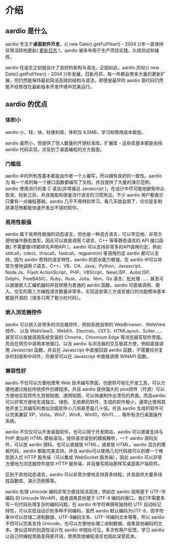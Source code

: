 # 介绍

## aardio 是什么

aardio 专注于**桌面软件开发**，{{ new Date().getFullYear() - 2004  }}年一直保持非常活跃地更新( [更新日志](https://ide.update.aardio.com/log/) )，aardio 被多年用于生产项目实践，久经测试和锤炼。

aardio 在诞生之初就设计了良好的架构与语法。正因如此，aardio 历经{{ new Date().getFullYear() - 2004  }}年发展，日新月异，每一年都会带来大量的更新扩展，但仍然能保持最初简洁高效的结构与语法，即使是最早的 aardio 源代码仍然能不经修改在最新版本开发环境中完美运行。

## aardio 的优点

### 体积小

aardio 小、轻、快，轻便利索，体积仅 6.5MB，学习和使用成本极低。

aardio 虽然小，但提供了惊人数量的开源标准库、扩展库 - 这些库基本都是由纯 aardio 代码实现，涉及到了桌面编程的方方面面。

### 门槛低

aardio 中的所有库基本都是由作者一个人编写，所以拥有良好的一致性。aardio为 每一个库的每一个接口函数都编写了文档，并且提供了大量的演示范例。aardio 使用流行的类 C 语法(非常接近 Javascript )，在设计中尽可能地避免哗众取宠、标新立异，并且吸取和借鉴流行语言的习惯用法。不少 aardio 用户都表示只要有一点编程基础，aardio 几乎不用特别学习，看几天就会用了，仅仅是复制拼凑范例都能快速开发出不错的软件。

### 易用性极强

aardio 属于易用性极强的动态语言，但也是一种混合语言，可以罕见地、非常方便地操作静态类型，因此可以直接调用 C语言、C++ 等等静态语言的 API 接口函数( 不需要像VB那样先声明API )，aardio 可以支持非常多的API调用约定，例如 stdcall，cdecl，thiscall，fastcall，regparm(n) 等调用约定 aardio 都可以支持。因为 aardio 奇特的语言特性，aardio 的胶水能力极强，在 aardio 中可以非常方便地调用 C语言、C++、VB、C#、Java、Python、Javascript、Node.Js、Flash ActionScript、PHP、VBScript、NewLISP、AutoLISP、Delphi、FreeBASIC、Ruby、Rust、Julia、Nim、Go 语言、批处理 ...... 甚至可以直接嵌入汇编机器码并且转换为普通的 aardio 函数。aardio 可直接调用、嵌入、交互的第三方编程语言数量非常多，实现这些第三方语言接口的功能模块基本都是开源的（很多只用了极少的代码）。

### 嵌入浏览器控件

aardio 可以嵌入非常多的浏览器控件，例如系统自带的 WebBrowser、WebView 控件、 以及 WebView2、WebKit、Electron、CEF3、HTMLayout、Sciter...... 甚至可以直接调用系统安装的 Chrome、Chromium Edge 等浏览器写软件界面。而且在网页中调用本地接口、以及 aardio 与浏览器的交互极其方便，例如直接调用 Javascript 函数，并且在 Javascript 中直接回调 aardio 函数，不需要任何复杂的封装和中间件，你甚至可以在 Javascript 中直接调用 WINAPI 函数。

### 兼容性好

aardio 不仅可以方便地使用 Web 技术编写界面，也提供可视化开发工具，可以方便地通过拖拉传统控件创建程序。并且 aardio 提供强大的 plus控件（开源）可以方便地实现控件九宫格贴图、透明贴图、可以快速制作出漂亮的界面。而且aardio可以非常方便地生成独立、绿色、无依赖的软件，生成的软件极小，通常比使用其他开发工具编写的类似功能软件小几倍甚至是几十倍。并且 aardio 生成的软件可以完美兼容 XP，Vista，Win7，Win8，Win10，Win11...... 等所有流行桌面操作系统。

aardio 不仅仅可以开发桌面软件，也可以用于开发网站，aardio 可以直接支持与 PHP 类似的 HTML 模板语法，提供语言级别的模板解析，一个 aardio 源码文件，可以放 aardio 源码，也可以直接放 HTML，或者放 HTML，aardio 混合的模板代码，aardio 都能完美支持。并且 aardio可以使用几句代码就可以创建一个微型嵌入式 HTTP 服务端（可以集成 WebSocket 服务端），因此 aardio 可以非常方便地为浏览器控件提供 HTTP 服务端，并且像写网站那样写桌面客户端软件。

区别于其他动态语言，aardio 可以非常方便地支持真多线程，并且提供大量多线程函数库、演示范例等等。

aardio 处理 Unicode 编码非常方便且简洁高效，例如在 aardio 调用基于 UTF-16编码 的 Unicode WinAPI，或者调用其他基于 UTF-8 编码的接口，我们不需要多写一句代码处理复杂的编码问题。在 aardio 中字符串拥有独特的 UTF 自动标记特性，可以实现自动识别多种不同编码，虽然 aardio 默认编码为UTF-8，但字符串中可以存储二进制数据、UTF-8编码文本、UTF-16编码文本等等，所以 aardio 不但可以完美支持 Unicode，也可以方便地处理二进制数据、或者其他编码的文本。类似这样的创造性设计在 aardio 中随处可见，多次有用户反馈，学习 aardio 让自己的编程思路变得更开阔，使用其他编程语言也因此深受启发。